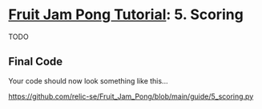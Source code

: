 # [Fruit Jam Pong Tutorial](.#sections): 5. Scoring

TODO

## Final Code

Your code should now look something like this...

https://github.com/relic-se/Fruit_Jam_Pong/blob/main/guide/5_scoring.py
